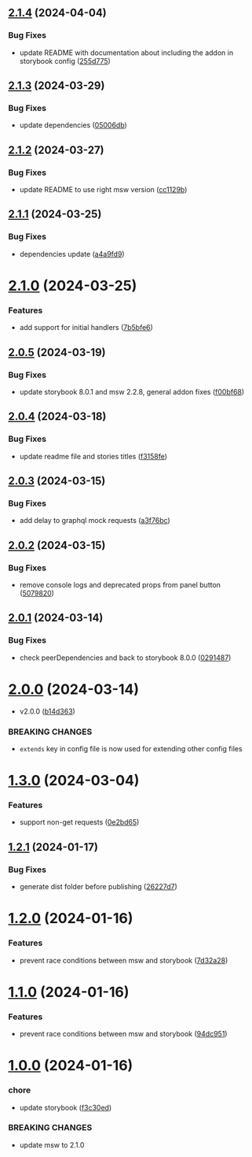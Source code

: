 ## [2.1.4](https://github.com/offbeat-dev/storybook-msw-addon/compare/v2.1.3...v2.1.4) (2024-04-04)


### Bug Fixes

* update README with documentation about including the addon in storybook config ([255d775](https://github.com/offbeat-dev/storybook-msw-addon/commit/255d77507b5fd992d22bef4551980698ea86a3c2))

## [2.1.3](https://github.com/offbeat-dev/storybook-msw-addon/compare/v2.1.2...v2.1.3) (2024-03-29)


### Bug Fixes

* update dependencies ([05006db](https://github.com/offbeat-dev/storybook-msw-addon/commit/05006db87b7b12122979b6eafc083265a364467c))

## [2.1.2](https://github.com/offbeat-dev/storybook-msw-addon/compare/v2.1.1...v2.1.2) (2024-03-27)


### Bug Fixes

* update README to use right msw version ([cc1129b](https://github.com/offbeat-dev/storybook-msw-addon/commit/cc1129b78eb7698a2493a57fc98dc38a01c07bba))

## [2.1.1](https://github.com/offbeat-dev/storybook-msw-addon/compare/v2.1.0...v2.1.1) (2024-03-25)


### Bug Fixes

* dependencies update ([a4a9fd9](https://github.com/offbeat-dev/storybook-msw-addon/commit/a4a9fd9314ff6386862873e6a626bf512bff50f6))

# [2.1.0](https://github.com/offbeat-dev/storybook-msw-addon/compare/v2.0.5...v2.1.0) (2024-03-25)


### Features

* add support for initial handlers ([7b5bfe6](https://github.com/offbeat-dev/storybook-msw-addon/commit/7b5bfe651d1bdc21ad9b77806da1e0a33674ec43))

## [2.0.5](https://github.com/offbeat-dev/storybook-msw-addon/compare/v2.0.4...v2.0.5) (2024-03-19)


### Bug Fixes

* update storybook 8.0.1 and msw 2.2.8, general addon fixes ([f00bf68](https://github.com/offbeat-dev/storybook-msw-addon/commit/f00bf68bd6617327e9621799261799ab9a8d9ea6))

## [2.0.4](https://github.com/offbeat-dev/storybook-msw-addon/compare/v2.0.3...v2.0.4) (2024-03-18)


### Bug Fixes

* update readme file and stories titles ([f3158fe](https://github.com/offbeat-dev/storybook-msw-addon/commit/f3158fee20d747996f77b83f2662db7b79c8532a))

## [2.0.3](https://github.com/offbeat-dev/storybook-msw-addon/compare/v2.0.2...v2.0.3) (2024-03-15)


### Bug Fixes

* add delay to graphql mock requests ([a3f76bc](https://github.com/offbeat-dev/storybook-msw-addon/commit/a3f76bcb9c93b15d7b6d2df73fc022614667b535))

## [2.0.2](https://github.com/offbeat-dev/storybook-msw-addon/compare/v2.0.1...v2.0.2) (2024-03-15)


### Bug Fixes

* remove console logs and deprecated props from panel button ([5079820](https://github.com/offbeat-dev/storybook-msw-addon/commit/5079820031fcd23847fa63e1020ba6a87445d7cd))

## [2.0.1](https://github.com/offbeat-dev/storybook-msw-addon/compare/v2.0.0...v2.0.1) (2024-03-14)


### Bug Fixes

* check peerDependencies and back to storybook 8.0.0 ([0291487](https://github.com/offbeat-dev/storybook-msw-addon/commit/0291487d87de22d724f8e32ad0ab028690e0b826))

# [2.0.0](https://github.com/offbeat-dev/storybook-msw-addon/compare/v1.3.0...v2.0.0) (2024-03-14)


* v2.0.0 ([b14d363](https://github.com/offbeat-dev/storybook-msw-addon/commit/b14d36374ce5aed7c8cb09884d4ff2c54e7156fe))


### BREAKING CHANGES

* `extends` key in config file is now used for extending other config files

# [1.3.0](https://github.com/offbeat-dev/storybook-msw-addon/compare/v1.2.1...v1.3.0) (2024-03-04)


### Features

* support non-get requests ([0e2bd65](https://github.com/offbeat-dev/storybook-msw-addon/commit/0e2bd656a5b0ed3c2b6ccd027aeb1e28c02827a6))

## [1.2.1](https://github.com/offbeat-dev/storybook-msw-addon/compare/v1.2.0...v1.2.1) (2024-01-17)


### Bug Fixes

* generate dist folder before publishing ([26227d7](https://github.com/offbeat-dev/storybook-msw-addon/commit/26227d752497962c3ec58abd9c3185f91e321879))

# [1.2.0](https://github.com/offbeat-dev/storybook-msw-addon/compare/v1.1.0...v1.2.0) (2024-01-16)


### Features

* prevent race conditions between msw and storybook ([7d32a28](https://github.com/offbeat-dev/storybook-msw-addon/commit/7d32a284d3cdae12995ed260bdf794d9de3b7d14))

# [1.1.0](https://github.com/offbeat-dev/storybook-msw-addon/compare/v1.0.0...v1.1.0) (2024-01-16)


### Features

* prevent race conditions between msw and storybook ([94dc951](https://github.com/offbeat-dev/storybook-msw-addon/commit/94dc9512c73997b8ac16150186b8865372a69bb3))

# [1.0.0](https://github.com/offbeat-dev/storybook-msw-addon/compare/v0.3.25...v1.0.0) (2024-01-16)


### chore

* update storybook ([f3c30ed](https://github.com/offbeat-dev/storybook-msw-addon/commit/f3c30ed4c2786a8ee83a8ff669fbc9f94d037bb3))


### BREAKING CHANGES

* update msw to 2.1.0
